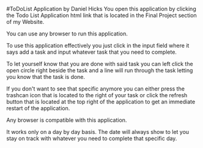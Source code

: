 #ToDoList Application by Daniel Hicks
You open this application by clicking the Todo List Application html link that is located in the Final Project section of my Website.

You can use any browser to run this application.

To use this application effectively you just click in the input field where it says add a task and input whatever task that you need to complete.

To let yourself know that you are done with said task you can left click the open circle right beside the task and a line will run through the task letting you know that the task is done.

If you don't want to see that specific anymore you can either press the trashcan icon that is located to the right of your task or click the refresh button that is located at the top right of the application to get an immediate restart of the application.

Any browser is compatible with this application.

It works only on a day by day basis. The date will always show to let you stay on track with whatever you need to complete that specific day.
